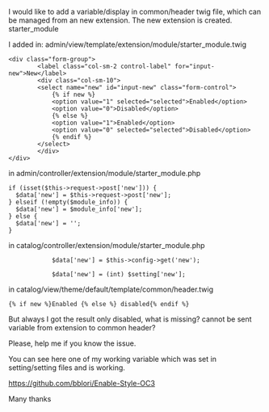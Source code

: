 I would like to add a variable/display in common/header twig file, which can be managed from an new extension. The new extension is created. starter_module

I added in: admin/view/template/extension/module/starter_module.twig


```
<div class="form-group">
        <label class="col-sm-2 control-label" for="input-new">New</label>
        <div class="col-sm-10">
        <select name="new" id="input-new" class="form-control">
            {% if new %}
            <option value="1" selected="selected">Enabled</option>
            <option value="0">Disabled</option>
            {% else %}
            <option value="1">Enabled</option>
            <option value="0" selected="selected">Disabled</option>
            {% endif %}
        </select>
        </div>
</div>
```

in admin/controller/extension/module/starter_module.php

```
if (isset($this->request->post['new'])) {
  $data['new'] = $this->request->post['new'];
} elseif (!empty($module_info)) {
  $data['new'] = $module_info['new'];
} else {
  $data['new'] = '';
}
```

in catalog/controller/extension/module/starter_module.php

```
            $data['new'] = $this->config->get('new');

            $data['new'] = (int) $setting['new'];  
```

in catalog/view/theme/default/template/common/header.twig

```
{% if new %}Enabled {% else %} disabled{% endif %}
```

But always I got the result only disabled, what is missing? cannot be sent variable from extension to common header?

Please, help me if you know the issue.

You can see here one of my working variable which was set in setting/setting files and is working.

https://github.com/bblori/Enable-Style-OC3

Many thanks